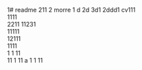 1# readme 211
2 morre
1 d
2d
3d1 
2ddd1 
cv111  
1111  
2211 
11231     
11111        
12111            
1111  
1  1
11   
11
1 
11   a 
1 
1
11
 
